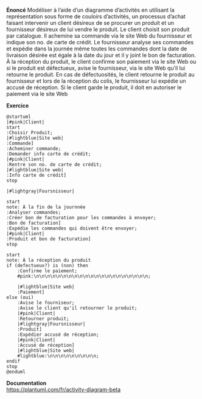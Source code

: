 **Énoncé**
Modéliser à l’aide d’un diagramme d’activités en
utilisant la représentation sous forme de couloirs d’activités, un processus d’achat faisant
intervenir un client désireux de se procurer un produit et un fournisseur désireux de lui
vendre le produit. Le client choisit son produit par catalogue. Il achemine sa commande
via le site Web du fournisseur et indique son no. de carte de crédit. Le fournisseur
analyse ses commandes et expédie dans la journée même toutes les commandes dont la
date de livraison désirée est égale à la date du jour et il y joint le bon de facturation. À la
réception du produit, le client confirme son paiement via le site Web ou si le produit est
défectueux, avise le fournisseur, via le site Web qu’il lui retourne le produit. En cas de
défectuosités, le client retourne le produit au fournisseur et lors de la réception du colis,
le fournisseur lui expédie un accusé de réception. Si le client garde le produit, il doit en
autoriser le paiement via le site Web


**Exercice**
```plantuml
@startuml
|#pink|Client|
start
:Choisir Produit;
|#lightblue|Site web|
:Commande]
:Acheminer commande;
:Demander info carte de crédit;
|#pink|Client|
:Rentre son no. de carte de crédit;
|#lightblue|Site web|
:Info carte de crédit]
stop

|#lightgray|Foursnisseur|

start
note: À la fin de la journnée
:Analyser commandes;
:Créer bon de facturation pour les commandes à envoyer;
:Bon de facturation]
:Expédie les commandes qui doivent être envoyer;
|#pink|Client|
:Produit et bon de facturation]
stop

start
note: À la réception du produit
if (defectueux?) is (non) then
    :Confirme le paiement;
    #pink:\n\n\n\n\n\n\n\n\n\n\n\n\n\n\n\n\n\n\n\n\n;

    |#lightblue|Site web|
    :Paiement]
else (oui)
    :Avise le fourniseur;
    :Avise le client qu'il retourner le produit;
    |#pink|Client|
    :Retourner produit;
    |#lightgray|Foursnisseur|
    :Produit]
    :Expédier accusé de réception;
    |#pink|Client|
    :Accusé de réception]
    |#lightblue|Site web|
    #lightblue:\n\n\n\n\n\n\n\n\n;
endif
stop
@enduml
```

**Documentation**  
https://plantuml.com/fr/activity-diagram-beta
